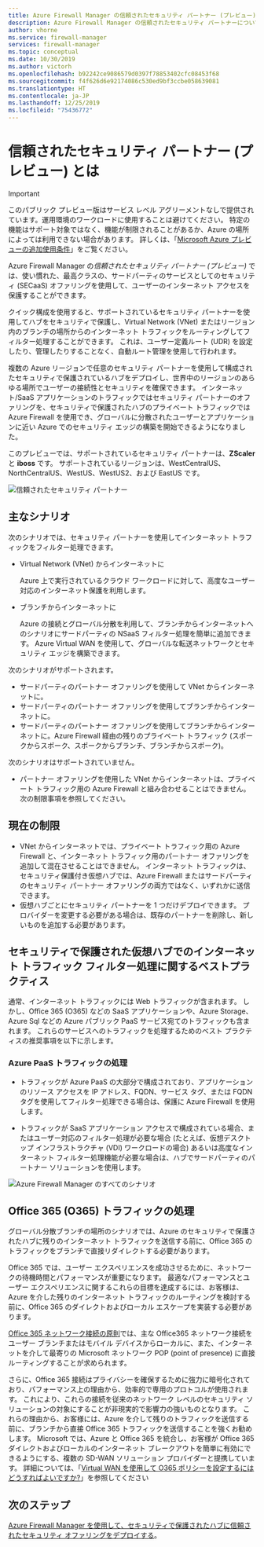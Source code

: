 ```yaml
---
title: Azure Firewall Manager の信頼されたセキュリティ パートナー (プレビュー) とは
description: Azure Firewall Manager の信頼されたセキュリティ パートナーについて学習する
author: vhorne
ms.service: firewall-manager
services: firewall-manager
ms.topic: conceptual
ms.date: 10/30/2019
ms.author: victorh
ms.openlocfilehash: b92242ce9086579d0397f78853402cfc08453f68
ms.sourcegitcommit: f4f626d6e92174086c530ed9bf3ccbe058639081
ms.translationtype: HT
ms.contentlocale: ja-JP
ms.lasthandoff: 12/25/2019
ms.locfileid: "75436772"
---
```

# <a name="what-are-trusted-security-partners-preview"></a>信頼されたセキュリティ パートナー (プレビュー) とは

> [!IMPORTANT]
> このパブリック プレビュー版はサービス レベル アグリーメントなしで提供されています。運用環境のワークロードに使用することは避けてください。 特定の機能はサポート対象ではなく、機能が制限されることがあるか、Azure の場所によっては利用できない場合があります。 詳しくは、「[Microsoft Azure プレビューの追加使用条件](https://azure.microsoft.com/support/legal/preview-supplemental-terms/)」をご覧ください。

Azure Firewall Manager の*信頼されたセキュリティ パートナー (プレビュー)* では、使い慣れた、最高クラスの、サードパーティのサービスとしてのセキュリティ (SECaaS) オファリングを使用して、ユーザーのインターネット アクセスを保護することができます。

クイック構成を使用すると、サポートされているセキュリティ パートナーを使用してハブをセキュリティで保護し、Virtual Network (VNet) またはリージョン内のブランチの場所からのインターネット トラフィックをルーティングしてフィルター処理することができます。 これは、ユーザー定義ルート (UDR) を設定したり、管理したりすることなく、自動ルート管理を使用して行われます。

複数の Azure リージョンで任意のセキュリティ パートナーを使用して構成されたセキュリティで保護されているハブをデプロイし、世界中のリージョンのあらゆる場所でユーザーの接続性とセキュリティを確保できます。 インターネット/SaaS アプリケーションのトラフィックではセキュリティ パートナーのオファリングを、セキュリティで保護されたハブのプライベート トラフィックでは Azure Firewall を使用でき、グローバルに分散されたユーザーとアプリケーションに近い Azure でのセキュリティ エッジの構築を開始できるようになりました。

このプレビューでは、サポートされているセキュリティ パートナーは、**ZScaler** と **iboss** です。 サポートされているリージョンは、WestCentralUS、NorthCentralUS、WestUS、WestUS2、および EastUS です。

![信頼されたセキュリティ パートナー](media/trusted-security-partners/trusted-security-partners.png)

## <a name="key-scenarios"></a>主なシナリオ

次のシナリオでは、セキュリティ パートナーを使用してインターネット トラフィックをフィルター処理できます。

- Virtual Network (VNet) からインターネットに

   Azure 上で実行されているクラウド ワークロードに対して、高度なユーザー対応のインターネット保護を利用します。

- ブランチからインターネットに

   Azure の接続とグローバル分散を利用して、ブランチからインターネットへのシナリオにサードパーティの NSaaS フィルター処理を簡単に追加できます。 Azure Virtual WAN を使用して、グローバルな転送ネットワークとセキュリティ エッジを構築できます。

次のシナリオがサポートされます。
-   サードパーティのパートナー オファリングを使用して VNet からインターネットに。
-   サードパーティのパートナー オファリングを使用してブランチからインターネットに。
-   サードパーティのパートナー オファリングを使用してブランチからインターネットに。Azure Firewall 経由の残りのプライベート トラフィック (スポークからスポーク、スポークからブランチ、ブランチからスポーク)。

次のシナリオはサポートされていません。

- パートナー オファリングを使用した VNet からインターネットは、プライベート トラフィック用の Azure Firewall と組み合わせることはできません。 次の制限事項を参照してください。

## <a name="current-limitations"></a>現在の制限

- VNet からインターネットでは、プライベート トラフィック用の Azure Firewall と、インターネット トラフィック用のパートナー オファリングを追加して混在させることはできません。 インターネット トラフィックは、セキュリティ保護付き仮想ハブでは、Azure Firewall またはサードパーティのセキュリティ パートナー オファリングの両方ではなく、いずれかに送信できます。 
- 仮想ハブごとにセキュリティ パートナーを 1 つだけデプロイできます。 プロバイダーを変更する必要がある場合は、既存のパートナーを削除し、新しいものを追加する必要があります。

## <a name="best-practices-for-internet-traffic-filtering-in-secured-virtual-hubs"></a>セキュリティで保護された仮想ハブでのインターネット トラフィック フィルター処理に関するベストプラクティス

通常、インターネット トラフィックには Web トラフィックが含まれます。 しかし、Office 365 (O365) などの SaaS アプリケーションや、Azure Storage、Azure Sql などの Azure パブリック PaaS サービス宛てのトラフィックも含まれます。 これらのサービスへのトラフィックを処理するためのベスト プラクティスの推奨事項を以下に示します。

### <a name="handling-azure-paas-traffic"></a>Azure PaaS トラフィックの処理
 
- トラフィックが Azure PaaS の大部分で構成されており、アプリケーションのリソース アクセスを IP アドレス、FQDN、サービス タグ、または FQDN タグを使用してフィルター処理できる場合は、保護に Azure Firewall を使用します。

- トラフィックが SaaS アプリケーション アクセスで構成されている場合、またはユーザー対応のフィルター処理が必要な場合 (たとえば、仮想デスクトップ インフラストラクチャ (VDI) ワークロードの場合) あるいは高度なインターネット フィルター処理機能が必要な場合は、ハブでサードパーティのパートナー ソリューションを使用します。

![Azure Firewall Manager のすべてのシナリオ](media/trusted-security-partners/all-scenarios.png)

## <a name="handling-office-365-o365-traffic"></a>Office 365 (O365) トラフィックの処理

グローバル分散ブランチの場所のシナリオでは、Azure のセキュリティで保護されたハブに残りのインターネット トラフィックを送信する前に、Office 365 のトラフィックをブランチで直接リダイレクトする必要があります。

Office 365 では、ユーザー エクスペリエンスを成功させるために、ネットワークの待機時間とパフォーマンスが重要になります。 最適なパフォーマンスとユーザー エクスペリエンスに関するこれらの目標を達成するには、お客様は、Azure を介した残りのインターネット トラフィックのルーティングを検討する前に、Office 365 のダイレクトおよびローカル エスケープを実装する必要があります。

[Office 365 ネットワーク接続の原則](https://docs.microsoft.com/office365/enterprise/office-365-network-connectivity-principles)では、主な Office365 ネットワーク接続をユーザー ブランチまたはモバイル デバイスからローカルに、また、インターネットを介して最寄りの Microsoft ネットワーク POP (point of presence) に直接ルーティングすることが求められます。

さらに、Office 365 接続はプライバシーを確保するために強力に暗号化されており、パフォーマンス上の理由から、効率的で専用のプロトコルが使用されます。 これにより、これらの接続を従来のネットワーク レベルのセキュリティ ソリューションの対象にすることが非現実的で影響力の強いものとなります。 これらの理由から、お客様には、Azure を介して残りのトラフィックを送信する前に、ブランチから直接 Office 365 トラフィックを送信することを強くお勧めします。 Microsoft では、Azure と Office 365 を統合し、お客様が Office 365 ダイレクトおよびローカルのインターネット ブレークアウトを簡単に有効にできるようにする、複数の SD-WAN ソリューション プロバイダーと提携しています。 詳細については、「[Virtual WAN を使用して O365 ポリシーを設定するにはどうすればよいですか?](https://docs.microsoft.com/azure/virtual-wan/virtual-wan-office365-overview)」を参照してください


## <a name="next-steps"></a>次のステップ

[Azure Firewall Manager を使用して、セキュリティで保護されたハブに信頼されたセキュリティ オファリングをデプロイする](deploy-trusted-security-partner.md)。
